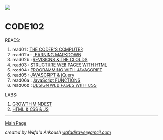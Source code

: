 ![](https://i.pinimg.com/564x/c5/96/23/c5962394563b3d8a5f8e4c5320023e17.jpg)

# CODE102
READS:
1. read01 : [THE CODER'S COMPUTER](class01/read01.md)
2. read02a : [LEARNING MARKDOWN](class02/class02a/README.md)
3. read02b : [REVISIONS & THE CLOUDS](class02/class02b/README.md)
4. read03 : [STRUCTURE WEB PAGES WITH HTML](class03/README.md)
5. read04 : [PROGRAMMING WITH JAVASCRIPT](class04/README.md)
6. read05 : [JAVASCRIPT & jQuery](class05/README.md)
7. read06a : [JavaScript FUNCTIONS](class06/class06a.md)
8. read06b : [DESIGN WEB PAGES WITH CSS](class06/class06b.md)


LABS:

1.  [GROWTH MINDEST](class02/lab02a/README.md)
2.  [HTML & CSS & JS](https://wafaankoush99.github.io/Code102-lab/)

***

[Main Page](README.md)


*created by Wafa'a Ankoush*
*wafadirawe@gmail.com*